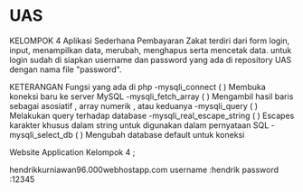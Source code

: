 # UAS
KELOMPOK 4
Aplikasi Sederhana Pembayaran Zakat terdiri dari form login, input, menampilkan data, merubah, menghapus serta mencetak data. untuk login sudah di siapkan username dan password yang ada di repository UAS dengan nama file "password".

KETERANGAN Fungsi yang ada di php -mysqli_connect ( ) Membuka koneksi baru ke server MySQL -mysqli_fetch_array ( ) Mengambil hasil baris sebagai asosiatif , array numerik , atau keduanya -mysqli_query ( ) Melakukan query terhadap database -mysqli_real_escape_string ( ) Escapes karakter khusus dalam string untuk digunakan dalam pernyataan SQL -mysqli_select_db ( ) Mengubah database default untuk koneksi

Website Application Kelompok 4 ;

hendrikkurniawan96.000webhostapp.com 
username :hendrik 
password :12345
